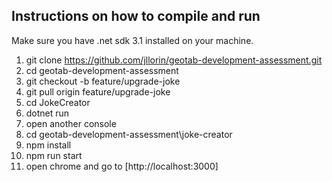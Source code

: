 ## Instructions on how to compile and run

Make sure you have .net sdk 3.1 installed on your machine.

1. git clone https://github.com/jllorin/geotab-development-assessment.git
2. cd geotab-development-assessment
3. git checkout -b feature/upgrade-joke
3. git pull origin feature/upgrade-joke
4. cd JokeCreator
5. dotnet run
6. open another console
7. cd geotab-development-assessment\joke-creator
8. npm install
9. npm run start
10. open chrome and go to [http://localhost:3000]
